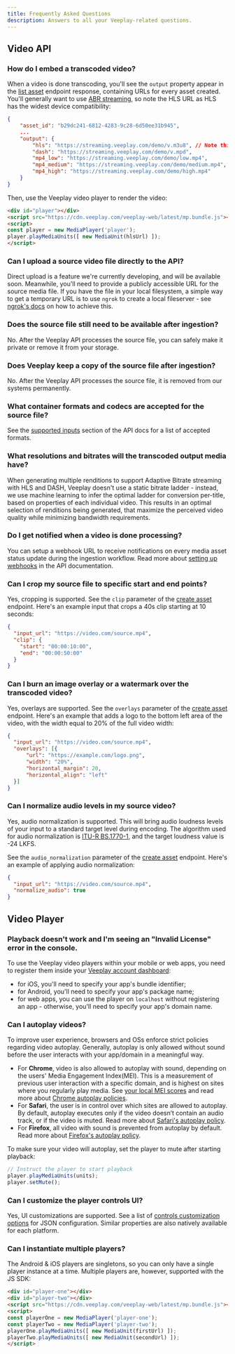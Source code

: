 ```yaml
---
title: Frequently Asked Questions
description: Answers to all your Veeplay-related questions.
---
```


## Video API

### How do I embed a transcoded video?
When a video is done transcoding, you'll see the `output` property appear in the [list asset](/video-api/#operation/listAssets) endpoint response, containing URLs for every asset created. You'll generally want to use [ABR streaming](/docs/video-guides/how-video-streaming-works), so note the HLS URL as HLS has the widest device compatibility:

```json
{
    "asset_id": "b29dc241-6812-4283-9c28-6d50ee31b945",
    ...
    "output": {
        "hls": "https://streaming.veeplay.com/demo/v.m3u8", // Note this URL
        "dash": "https://streaming.veeplay.com/demo/v.mpd",
        "mp4_low": "https://streaming.veeplay.com/demo/low.mp4",
        "mp4_medium": "https://streaming.veeplay.com/demo/medium.mp4",
        "mp4_high": "https://streaming.veeplay.com/demo/high.mp4"
    }
}
```

Then, use the Veeplay video player to render the video:

```html
<div id="player"></div>
<script src="https://cdn.veeplay.com/veeplay-web/latest/mp.bundle.js"></script>
<script>
const player = new MediaPlayer('player');
player.playMediaUnits([ new MediaUnit(hlsUrl) ]);
</script>
```

### Can I upload a source video file directly to the API?
Direct upload is a feature we're currently developing, and will be available soon. Meanwhile, you'll need to provide a publicly accessible URL for the source media file. If you have the file in your local filesystem, a simple way to get a temporary URL is to use `ngrok` to create a local fileserver - see [ngrok's docs](https://ngrok.com/docs#http-file-urls) on how to achieve this.

### Does the source file still need to be available after ingestion?
No. After the Veeplay API processes the source file, you can safely make it private or remove it from your storage.

### Does Veeplay keep a copy of the source file after ingestion?
No. After the Veeplay API processes the source file, it is removed from our systems permanently.

### What container formats and codecs are accepted for the source file?
See the [supported inputs](/video-api/#section/Supported-Inputs) section of the API docs for a list of accepted formats.

### What resolutions and bitrates will the transcoded output media have?
When generating multiple renditions to support Adaptive Bitrate streaming with HLS and DASH, Veeplay doesn't use a static bitrate ladder - instead, we use machine learning to infer the optimal ladder for conversion per-title, based on properties of each individual video. This results in an optimal selection of renditions being generated, that maximize the perceived video quality while minimizing bandwidth requirements.

### Do I get notified when a video is done processing?
You can setup a webhook URL to receive notifications on every media asset status update during the ingestion workflow. Read more about [setting up webhooks](/video-api/#section/Webhooks) in the API documentation.

### Can I crop my source file to specific start and end points?
Yes, cropping is supported. See the `clip` parameter of the [create asset](/video-api/#operation/createAsset) endpoint. Here's an example input that crops a 40s clip starting at 10 seconds:

```json
{
  "input_url": "https://video.com/source.mp4",
  "clip": {
    "start": "00:00:10:00",
    "end": "00:00:50:00"
  }
}
```

### Can I burn an image overlay or a watermark over the transcoded video?
Yes, overlays are supported. See the `overlays` parameter of the [create asset](/video-api/#operation/createAsset) endpoint. Here's an example that adds a logo to the bottom left area of the video, with the width equal to 20% of the full video width:

```json
{
  "input_url": "https://video.com/source.mp4",
  "overlays": [{
      "url": "https://example.com/logo.png",
      "width": "20%",
      "horizontal_margin": 20,
      "horizontal_align": "left"
  }]
}
```

### Can I normalize audio levels in my source video?
Yes, audio normalization is supported. This will bring audio loudness levels of your input to a standard target level during encoding. The algorithm used for audio normalization is [ITU-R BS.1770-1](https://www.itu.int/rec/R-REC-BS.1770), and the target loudness value is -24 LKFS.

See the `audio_normalization` parameter of the [create asset](/video-api/#operation/createAsset) endpoint. Here's an example of applying audio normalization:

```json
{
  "input_url": "https://video.com/source.mp4",
  "normalize_audio": true
}
```

## Video Player

### Playback doesn't work and I'm seeing an "Invalid License" error in the console.
To use the Veeplay video players within your mobile or web apps, you need to register them inside your [Veeplay account dashboard](https://panel.veeplay.com):
- for iOS, you'll need to specify your app's bundle identifier;
- for Android, you'll need to specify your app's package name;
- for web apps, you can use the player on `localhost` without registering an app - otherwise, you'll need to specify your app's domain name.

### Can I autoplay videos?
To improve user experience, browsers and OSs enforce strict policies regarding video autoplay. Generally, autoplay is only allowed without sound before the user interacts with your app/domain in a meaningful way.
- For **Chrome**, video is also allowed to autoplay with sound, depending on the users' Media Engagement Index(MEI). This is a measurement of previous user interaction with a specific domain, and is highest on sites where you regularly play media. See [your local MEI scores](chrome://media-engagement/) and read more about [Chrome autoplay policies](https://developers.google.com/web/updates/2017/09/autoplay-policy-changes).
- For **Safari**, the user is in control over which sites are allowed to autoplay. By default, autoplay executes only if the video doesn’t contain an audio track, or if the video is muted. Read more about [Safari's autoplay policy](https://developer.apple.com/documentation/webkit/delivering_video_content_for_safari).
- For **Firefox**, all video with sound is prevented from autoplay by default. Read more about [Firefox's autoplay policy](https://support.mozilla.org/en-US/kb/block-autoplay).

To make sure your video will autoplay, set the player to mute after starting playback:

```js
// Instruct the player to start playback
player.playMediaUnits(units);
player.setMute();
```

### Can I customize the player controls UI?
Yes, UI customizations are supported. See a list of [controls customization options](/json-configuration/#root.properties.content.items.properties.controls) for JSON configuration. Similar properties are also natively available for each platform.

### Can I instantiate multiple players?
The Android & iOS players are singletons, so you can only have a single player instance at a time.
Multiple players are, however, supported with the JS SDK:

```html
<div id="player-one"></div>
<div id="player-two"></div>
<script src="https://cdn.veeplay.com/veeplay-web/latest/mp.bundle.js"></script>
<script>
const playerOne = new MediaPlayer('player-one');
const playerTwo = new MediaPlayer('player-two');
playerOne.playMediaUnits([ new MediaUnit(firstUrl) ]);
playerTwo.playMediaUnits([ new MediaUnit(secondUrl) ]);
</script>
```
